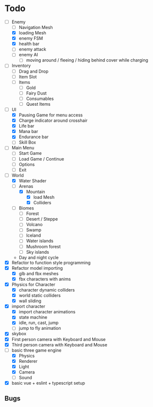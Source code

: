 # Todo
- [ ] Enemy
  - [ ] Navigation Mesh
  - [x] loading Mesh
  - [x] enemy FSM
  - [x] health bar
  - [ ] enemy attack
  - [ ] enemy AI
    - [ ] moving around / fleeing / hiding behind 
          cover while charging
- [ ] Inventory
  - [ ] Drag and Drop
  - [ ] Item Slot
  - [ ] Items
    - [ ] Gold
    - [ ] Fairy Dust
    - [ ] Consumables
    - [ ] Quest Items
- [ ] UI
  - [x] Pausing Game for menu access
  - [x] Charge indicator around crosshair
  - [x] Life bar
  - [x] Mana bar
  - [x] Endurance bar
  - [ ] Skill Box
- [ ] Main Menu
  - [ ] Start Game
  - [ ] Load Game / Continue
  - [ ] Options
  - [ ] Exit
- [ ] World
  - [x] Water Shader
  - [ ] Arenas
    - [x] Mountain
      - [x] load Mesh
      - [x] Colliders
  - [ ] Biomes
    - [ ] Forest
    - [ ] Desert / Steppe
    - [ ] Volcano
    - [ ] Swamp
    - [ ] Iceland
    - [ ] Water islands
    - [ ] Mushroom forest
    - [ ] Sky islands
  - Day and night cycle
- [x] Refactor to function style programming
- [x] Refactor model importing
  - [x] glb and fbx meshes
  - [x] fbx characters with anims
- [x] Physics for Character
  - [x] character dynamic colliders
  - [x] world static colliders
  - [x] wall sliding
- [x] import character
  - [x] import character animations
  - [x] state machine
  - [x] idle, run, cast, jump
  - [ ] jump to fly animation
- [x] skybox
- [x] First person camera with Keyboard and Mouse
- [x] Third person camera with Keyboard and Mouse
- [ ] basic three game engine 
  - [x] Physics
  - [x] Renderer
  - [x] Light
  - [x] Camera
  - [ ] Sound
- [x] basic vue + eslint + typescript setup 

## Bugs